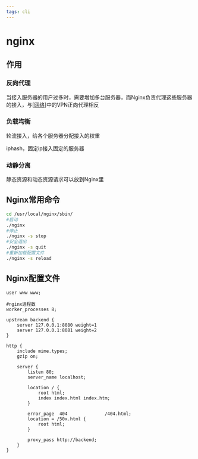 ```yaml
---
tags: cli
---
```

# nginx

## 作用

### 反向代理

当接入服务器的用户过多时，需要增加多台服务器，而Nginx负责代理这些服务器的接入，与[[网络]]中的VPN正向代理相反

### 负载均衡

轮流接入，给各个服务器分配接入的权重

iphash，固定ip接入固定的服务器

### 动静分离

静态资源和动态资源请求可以放到Nginx里

## Nginx常用命令

```bash
cd /usr/local/nginx/sbin/
#启动
./nginx
#停止
./nginx -s stop
#安全退出
./nginx -s quit
#重新加载配置文件
./nginx -s reload
```

## Nginx配置文件

```nginx
user www www;

#nginx进程数
worker_processes 8;

upstream backend {
    server 127.0.0.1:8080 weight=1
    server 127.0.0.1:8081 weight=2
}

http {
    include mime.types;
    gzip on;

    server {
        listen 80;
        server_name localhost;

        location / {
            root html;
            index index.html index.htm;
        }

        error_page  404              /404.html;
        location = /50x.html {
            root html;
        }

        proxy_pass http://backend;
    }
}
```

[//begin]: # "Autogenerated link references for markdown compatibility"
[网络]: ../network/网络.md "计算机网络基础"
[//end]: # "Autogenerated link references"
